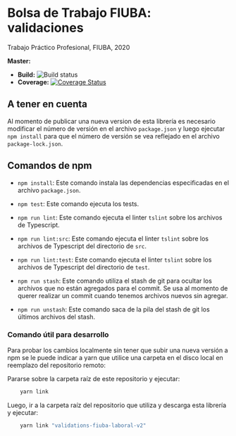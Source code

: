 # Bolsa de Trabajo FIUBA: validaciones
Trabajo Práctico Profesional, FIUBA, 2020

**Master:** 
  * **Build:** ![Build status](https://github.com/fiuba-laboral-v2/validations/workflows/validations-build/badge.svg)  
  * **Coverage:** [![Coverage Status](https://coveralls.io/repos/github/fiuba-laboral-v2/validations/badge.svg)](https://coveralls.io/github/fiuba-laboral-v2/validations)

## A tener en cuenta

Al momento de publicar una nueva version de esta librería es necesario modificar
el número de versión en el archivo `package.json` y luego ejecutar `npm install` para
que el número de versión se vea reflejado en el archivo `package-lock.json`.

## Comandos de npm

- `npm install`: Este comando instala las dependencias especificadas en el
  archivo `package.json`.
  
- `npm test`: Este comando ejecuta los tests.

- `npm run lint`: Este comando ejecuta el linter `tslint` sobre los archivos 
de Typescript.

- `npm run lint:src`: Este comando ejecuta el linter `tslint` sobre los archivos 
de Typescript del directorio de `src`.

- `npm run lint:test`: Este comando ejecuta el linter `tslint` sobre los archivos 
de Typescript del directorio de `test`.

- `npm run stash`: Este comando utiliza el stash de git para ocultar los archivos
  que no están agregados para el commit. Se usa al momento de querer realizar un commit cuando
  tenemos archivos nuevos sin agregar.

- `npm run unstash`: Este comando saca de la pila del stash de git los últimos
  archivos del stash.

### Comando útil para desarrollo

Para probar los cambios localmente sin tener que subir una nueva versión 
a npm se le puede indicar a yarn que utilice una carpeta en el disco 
local en reemplazo del repositorio remoto:

Pararse sobre la carpeta raíz de este repositorio y ejecutar:
```bash
    yarn link
```

Luego, ir a la carpeta raíz del repositorio que utiliza y descarga 
esta librería y ejecutar:

```bash
    yarn link "validations-fiuba-laboral-v2"
```
